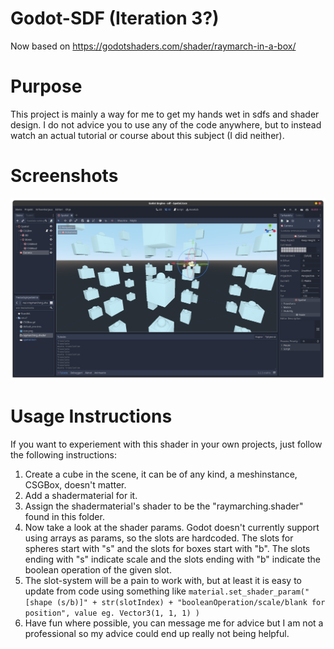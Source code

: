 # Godot-SDF (Iteration 3?)
Now based on https://godotshaders.com/shader/raymarch-in-a-box/

# Purpose
This project is mainly a way for me to get my hands wet in sdfs and shader design. I do not advice you to use any of the code anywhere, but to instead watch an actual tutorial or course about this subject (I did neither).

# Screenshots
![promo/gnome-shell-screenshot-XQJ4Z0.png](promo/gnome-shell-screenshot-XQJ4Z0.png)

# Usage Instructions
If you want to experiement with this shader in your own projects, just follow the following instructions:

1. Create a cube in the scene, it can be of any kind, a meshinstance, CSGBox, doesn't matter.
2. Add a shadermaterial for it.
3. Assign the shadermaterial's shader to be the "raymarching.shader" found in this folder.
4. Now take a look at the shader params. Godot doesn't currently support using arrays as params, so the slots are hardcoded. The slots for spheres start with "s" and the slots for boxes start with "b". The slots ending with "s" indicate scale and the slots ending with "b" indicate the boolean operation of the given slot.
5. The slot-system will be a pain to work with, but at least it is easy to update from code using something like ```material.set_shader_param("[shape (s/b)]" + str(slotIndex) + "booleanOperation/scale/blank for position", value eg. Vector3(1, 1, 1) )```
6. Have fun where possible, you can message me for advice but I am not a professional so my advice could end up really not being helpful.
